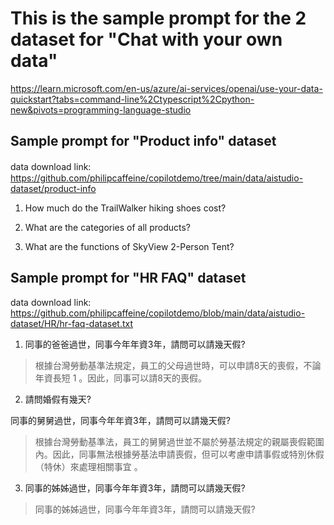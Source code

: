 

# This is the sample prompt for the 2 dataset for "Chat with your own data"

https://learn.microsoft.com/en-us/azure/ai-services/openai/use-your-data-quickstart?tabs=command-line%2Ctypescript%2Cpython-new&pivots=programming-language-studio



## Sample prompt for "Product info" dataset 

data download link:　https://github.com/philipcaffeine/copilotdemo/tree/main/data/aistudio-dataset/product-info

1. How much do the TrailWalker hiking shoes cost? 

2. What are the categories of all products? 

3. What are the functions of SkyView 2-Person Tent?


## Sample prompt for "HR FAQ" dataset 

data download link: https://github.com/philipcaffeine/copilotdemo/blob/main/data/aistudio-dataset/HR/hr-faq-dataset.txt

1. 同事的爸爸過世，同事今年年資3年，請問可以請幾天假?

> 根據台灣勞動基準法規定，員工的父母過世時，可以申請8天的喪假，不論年資長短 1 。因此，同事可以請8天的喪假。

2. 請問婚假有幾天?

同事的舅舅過世，同事今年年資3年，請問可以請幾天假?

> 根據台灣勞動基準法，員工的舅舅過世並不屬於勞基法規定的親屬喪假範圍內。因此，同事無法根據勞基法申請喪假，但可以考慮申請事假或特別休假（特休）來處理相關事宜 。

3. 同事的姊姊過世，同事今年年資3年，請問可以請幾天假?
> 同事的姊姊過世，同事今年年資3年，請問可以請幾天假?

